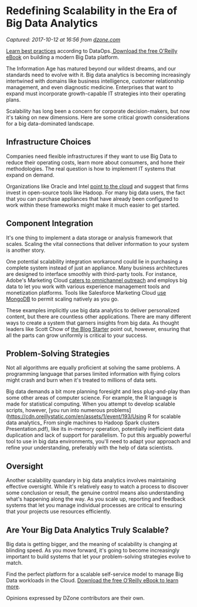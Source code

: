 # Redefining Scalability in the Era of Big Data Analytics

_Captured: 2017-10-12 at 16:56 from [dzone.com](https://dzone.com/articles/redefining-scalability-in-the-era-of-big-data-anal?edition=329562&utm_source=Zone%20Newsletter&utm_medium=email&utm_campaign=big%20data%202017-10-12)_

[Learn best practices](https://dzone.com/go?i=239229&u=http%3A%2F%2Fgo.qubole.com%2FLP---DataOps---Book-Offer.html%3Futm_campaign%3DCS-Dzone%26utm_content%3DDataOps_Book%26utm_medium%3DPartnerResource%26utm_term%3DQ317) according to DataOps.[ Download the free O'Reilly eBook](https://dzone.com/go?i=239229&u=http%3A%2F%2Fgo.qubole.com%2FLP---DataOps---Book-Offer.html%3Futm_campaign%3DCS-Dzone%26utm_content%3DDataOps_Book%26utm_medium%3DPartnerResource%26utm_term%3DQ317) on building a modern Big Data platform.

The Information Age has matured beyond our wildest dreams, and our standards need to evolve with it. Big data analytics is becoming increasingly intertwined with domains like business intelligence, customer relationship management, and even diagnostic medicine. Enterprises that want to expand must incorporate growth-capable IT strategies into their operating plans.

Scalability has long been a concern for corporate decision-makers, but now it's taking on new dimensions. Here are some critical growth considerations for a big data-dominated landscape.

## Infrastructure Choices

Companies need flexible infrastructures if they want to use Big Data to reduce their operating costs, learn more about consumers, and hone their methodologies. The real question is how to implement IT systems that expand on demand.

Organizations like Oracle and Intel [point ](https://blogs.oracle.com/infrastructure/scalable-infrastructure:-the-key-to-managing-big-data)[to the cloud](https://www.intel.com/content/dam/www/public/us/en/documents/guides/getting-started-with-hadoop-planning-guide.pdf) and suggest that firms invest in open-source tools like Hadoop. For many big data users, the fact that you can purchase appliances that have already been configured to work within these frameworks might make it much easier to get started.

## Component Integration

It's one thing to implement a data storage or analysis framework that scales. Scaling the vital connections that deliver information to your system is another story.

One potential scalability integration workaround could lie in purchasing a complete system instead of just an appliance. Many business architectures are designed to interface smoothly with third-party tools. For instance, Adobe's Marketing Cloud [caters to omnichannel outreach](https://www.adobe.com/marketing-cloud.html) and employs big data to let you work with various experience management tools and monetization platforms. Tools like Salesforce Marketing Cloud [use MongoDB](https://www.mongodb.com/customers/salesforce-marketing-cloud) to permit scaling natively as you go.

These examples implicitly use big data analytics to deliver personalized content, but there are countless other applications. There are many different ways to create a system that garners insights from big data. As thought leaders like Scott Chow of [the Blog Starter](https://www.theblogstarter.com/) point out, however, ensuring that all the parts can grow uniformly is critical to your success.

## Problem-Solving Strategies

Not all algorithms are equally proficient at solving the same problems. A programming language that parses limited information with flying colors might crash and burn when it's treated to millions of data sets.

Big data demands a bit more planning foresight and less plug-and-play than some other areas of computer science. For example, the R language is made for statistical computing. When you attempt to develop scalable scripts, however, [you run into numerous problems](https://cdn.oreillystatic.com/en/assets/1/event/193/Using R for scalable data analytics_ From single machines to Hadoop Spark clusters Presentation.pdf), like its in-memory operation, potentially inefficient data duplication and lack of support for parallelism. To put this arguably powerful tool to use in big data environments, you'll need to adapt your approach and refine your understanding, preferably with the help of data scientists.

## Oversight

Another scalability quandary in big data analytics involves maintaining effective oversight. While it's relatively easy to watch a process to discover some conclusion or result, the genuine control means also understanding what's happening along the way. As you scale up, reporting and feedback systems that let you manage individual processes are critical to ensuring that your projects use resources efficiently.

## Are Your Big Data Analytics Truly Scalable?

Big data is getting bigger, and the meaning of scalability is changing at blinding speed. As you move forward, it's going to become increasingly important to build systems that let your problem-solving strategies evolve to match.

Find the perfect platform for a scalable self-service model to manage Big Data workloads in the Cloud. [Download the free O'Reilly eBook to learn more](https://dzone.com/go?i=239230&u=http%3A%2F%2Fgo.qubole.com%2FLP---DataOps---Book-Offer.html%3Futm_campaign%3DCS-Dzone%26utm_content%3DDataOps_Book%26utm_medium%3DPartnerResource%26utm_term%3DQ317).

Opinions expressed by DZone contributors are their own.
